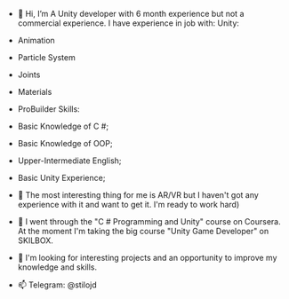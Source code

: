 - 👋 Hi, I’m  A Unity developer with 6 month experience but not a commercial experience. 
 I have experience in job with:
Unity: 
- Animation
- Particle System
- Joints
- Materials
- ProBuilder
Skills:
- Basic Knowledge of C #;
- Basic Knowledge of OOP;
- Upper-Intermediate English;
- Basic Unity Experience;

- 👀 The most interesting thing for me is AR/VR but I haven't got any experience with it and want to get it. I'm ready to work hard)
- 🌱 I went through the "C # Programming and Unity" course on Coursera. At the moment I'm taking the big course "Unity Game Developer" on SKILBOX.
- 💞️ I'm looking for interesting projects and an opportunity to improve my knowledge and skills. 
- 📫 Telegram: @stilojd


<!---
stilojd/stilojd is a ✨ special ✨ repository because its `README.md` (this file) appears on your GitHub profile.
You can click the Preview link to take a look at your changes.
--->
